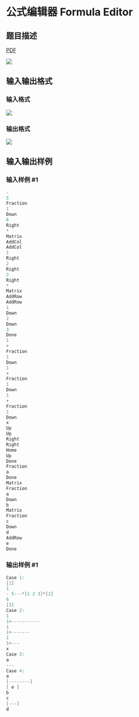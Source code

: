 # 公式编辑器 Formula Editor

## 题目描述

[problemUrl]: https://uva.onlinejudge.org/index.php?option=com_onlinejudge&Itemid=8&category=279&page=show_problem&problem=3848

[PDF](https://uva.onlinejudge.org/external/124/p12417.pdf)

![](https://cdn.luogu.com.cn/upload/vjudge_pic/UVA12417/6ef02a6c51867a56fc853586579333021c62c404.png)

## 输入输出格式

### 输入格式

![](https://cdn.luogu.com.cn/upload/vjudge_pic/UVA12417/68f0ecb462dced91d72e6ad68b6c9141328f16da.png)

### 输出格式

![](https://cdn.luogu.com.cn/upload/vjudge_pic/UVA12417/fc986db6287e50ef8acf0d2c0e53e0d898c4a124.png)

## 输入输出样例

### 输入样例 #1

```cpp
-
5
Fraction
1
Down
6
Right
*
Matrix
AddCol
AddCol
1
Right
2
Right
3
Right
*
Matrix
AddRow
AddRow
1
Down
2
Down
3
Done
1
+
Fraction
1
Down
1
+
Fraction
1
Down
1
+
Fraction
1
Down
x
Up
Up
Right
Right
Home
Up
Done
Fraction
a
Done
Matrix
Fraction
a
Down
b
Matrix
Fraction
c
Down
d
AddRow
e
Done
```


### 输出样例 #1

```cpp
Case 1:
[1]
1
- 5---*[1 2 3]*[2]
6
[3]
Case 2:
1
1+-----------
1
1+-------
1
1+---
x
Case 3:
a
---
Case 4:
a
[--------]
[ e ]
b
c
[---]
d
```


